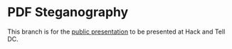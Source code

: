 # PDF Steganography

This branch is for the [public presentation](http://thoppe.github.io/PDF_steganography/HnT_meetup.html) to be presented at Hack and Tell DC.

